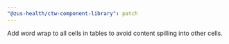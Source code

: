 ```yaml
---
"@zus-health/ctw-component-library": patch
---
```


Add word wrap to all cells in tables to avoid content spilling into other cells.

